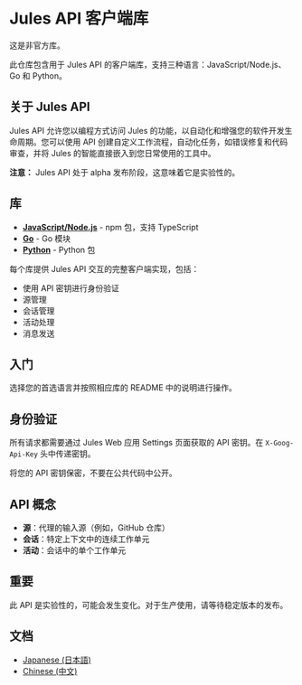 # Jules API 客户端库

这是非官方库。

此仓库包含用于 Jules API 的客户端库，支持三种语言：JavaScript/Node.js、Go 和 Python。

## 关于 Jules API

Jules API 允许您以编程方式访问 Jules 的功能，以自动化和增强您的软件开发生命周期。您可以使用 API 创建自定义工作流程，自动化任务，如错误修复和代码审查，并将 Jules 的智能直接嵌入到您日常使用的工具中。

**注意：** Jules API 处于 alpha 发布阶段，这意味着它是实验性的。

## 库

- [**JavaScript/Node.js**](https://github.com/yuyu1815/jules-api/tree/main/js) - npm 包，支持 TypeScript
- [**Go**](https://github.com/yuyu1815/jules-api/tree/main/go) - Go 模块
- [**Python**](https://github.com/yuyu1815/jules-api/tree/main/py) - Python 包

每个库提供 Jules API 交互的完整客户端实现，包括：

- 使用 API 密钥进行身份验证
- 源管理
- 会话管理
- 活动处理
- 消息发送

## 入门

选择您的首选语言并按照相应库的 README 中的说明进行操作。

## 身份验证

所有请求都需要通过 Jules Web 应用 Settings 页面获取的 API 密钥。在 `X-Goog-Api-Key` 头中传递密钥。

将您的 API 密钥保密，不要在公共代码中公开。

## API 概念

- **源**：代理的输入源（例如，GitHub 仓库）
- **会话**：特定上下文中的连续工作单元
- **活动**：会话中的单个工作单元

## 重要

此 API 是实验性的，可能会发生变化。对于生产使用，请等待稳定版本的发布。

## 文档

- [Japanese (日本語)](./README.ja.md)
- [Chinese (中文)](./README.zh.md)
